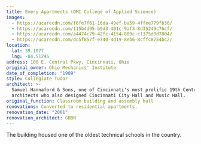 ```yaml
---
title: Emery Apartments (OMI College of Applied Science)
images:
  - https://ucarecdn.com/f6fe7f61-16da-49ef-ba59-4ffee779fb30/
  - https://ucarecdn.com/115b4d95-b9d3-401c-9af3-8d35249c76cf/
  - https://ucarecdn.com/a4474c79-42fc-4154-809c-c1375d0d7804/
  - https://ucarecdn.com/dc5f857f-e740-4d19-8eb6-8cffc8754bc2/
location:
  lat: 39.1077
  lng: -84.51245
address: 100 E. Central Pkwy, Cincinnati, Ohio
original_owner: Ohio Mechanics' Institute
date_of_completion: "1909"
style: Collegiate Tudor
architect: >-
  Samuel Hannaford & Sons, one of Cincinnati's most prolific 19th Century
  architects who also designed Cincinnati City Hall and Music Hall.
original_function: Classroom building and assembly hall
renovations: Converted to residential apartments.
renovation_date: "2001"
renovation_architect: GBBN
---
```


The building housed one of the oldest technical schools in the country.
